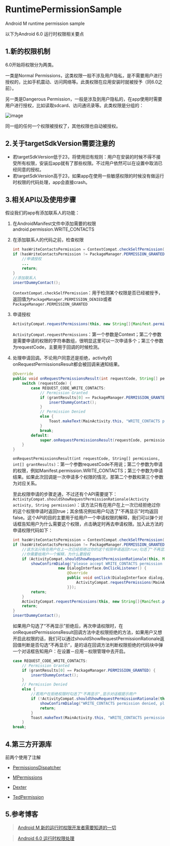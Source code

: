 # RuntimePermissionSample
Android M runtime permission sample

以下为Android 6.0 运行时权限相关要点

## 1.新的权限机制
6.0开始将权限分为两类。
	
一类是Normal Permissions，这类权限一般不涉及用户隐私，是不需要用户进行授权的，比如手机震动、访问网络等。此类权限在应用安装时就被授予（同6.0之前）。
	
另一类是Dangerous Permission，一般是涉及到用户隐私的，在app使用时需要用户进行授权，比如读取sdcard、访问通讯录等。此类权限是分组的：
	
<!-- more -->
	
![image](http://inthecheesefactory.com/uploads/source/blog/mpermission/permgroup.png)
	
同一组的任何一个权限被授权了，其他权限也自动被授权。

## 2.关于targetSdkVersion需要注意的
- 若targetSdkVersion低于23，将使用旧有规则：用户在安装的时候不得不接受所有权限，安装后app就有了那些权限。不过用户依然可以在设置中取消已经同意的授权。
- 若targetSdkVersion高于23，如果app在使用一些敏感权限的时候没有做运行时权限的代码处理，app会直接crash。
	
## 3.相关API以及使用步骤
	
假设我们的app有添加联系人的功能：
	
1. 在AndroidManifest文件中添加需要的权限android.permission.WRITE_CONTACTS
2. 在添加联系人的代码之前，检查权限

	```java
	int hasWriteContactsPermission = ContextCompat.checkSelfPermission(this, Manifest.permission.WRITE_CONTACTS);
	if (hasWriteContactsPermission != PackageManager.PERMISSION_GRANTED) {
		//申请授权
		...
		return;
	}
	//添加联系人
	insertDummyContact();
    ```
    
    `ContextCompat.checkSelfPermission`：用于检测某个权限是否已经被授予，返回值为`PackageManager.PERMISSION_DENIED`或者`PackageManager.PERMISSION_GRANTED`
    
3. 申请授权

	```java
    ActivityCompat.requestPermissions(this, new String[]{Manifest.permission.WRITE_CONTACTS}, REQUEST_CODE_WRITE_CONTACTS);
    ```
    
    `ActivityCompat.requestPermissions`：第一个参数是Context；第二个参数是需要申请的权限的字符串数组，很明显这里可以一次申请多个；第三个参数为requestCode，主要用于回调的时候检测。
    
4. 处理申请回调。不论用户同意还是拒绝，activity的onRequestPermissionsResult都会被回调来通知结果。
    
    ```java
    @Override
    public void onRequestPermissionsResult(int requestCode, String[] permissions, int[] grantResults) {
       	switch (requestCode) {
            case REQUEST_CODE_WRITE_CONTACTS:
                // Permission Granted
                if (grantResults[0] == PackageManager.PERMISSION_GRANTED) {
                    insertDummyContact();
                }
                // Permission Denied
                else {
                    Toast.makeText(MainActivity.this, "WRITE_CONTACTS permission denied", Toast.LENGTH_SHORT).show();
                }
                break;
            default:
                super.onRequestPermissionsResult(requestCode, permissions, grantResults);
        }
    }
    ```
    
    `onRequestPermissionsResult(int requestCode, String[] permissions, int[] grantResults)`：第一个参数requestCode不用说；第二个参数为申请的权限，例如Manifest.permission.WRITE_CONTACTS；第三个参数为申请结果。如果此次回调是一次申请多个权限的情况，那第二个参数和第三个参数为对应关系。
    	
	至此权限申请的步骤走通，不过还有个API需要提下：
	`ActivityCompat.shouldShowRequestPermissionRationale(Activity activity, String permission)`：该方法只有在用户在上一次已经拒绝过你的这个权限申请时返回true；其余情况例如用户勾选了"不再显示"时均返回false。这个API的目的主要用于给用户一个申请权限的解释，我们可以弹个对话框告知用户为什么需要这个权限，点击确定时再去申请权限。加入此方法的申请权限代码如下：
	
	```java
	int hasWriteContactsPermission = ContextCompat.checkSelfPermission(this, Manifest.permission.WRITE_CONTACTS);
	if (hasWriteContactsPermission != PackageManager.PERMISSION_GRANTED) {
		//该方法只有在用户在上一次已经拒绝过你的这个权限申请返回true;勾选了"不再显示"时返回false
		//你需要给用户一个解释，为什么要授权
		if (ActivityCompat.shouldShowRequestPermissionRationale(this, Manifest.permission.WRITE_CONTACTS)) {
			showConfirmDialog("please accept WRITE_CONTACTS permission request.",
                        new DialogInterface.OnClickListener() {
                            @Override
                            public void onClick(DialogInterface dialog, int which) {
                            	ActivityCompat.requestPermissions(MainActivity.this, new String[]{Manifest.permission.WRITE_CONTACTS}, REQUEST_CODE_WRITE_CONTACTS);
                            }});
        	return;
        }
        ActivityCompat.requestPermissions(this, new String[]{Manifest.permission.WRITE_CONTACTS}, REQUEST_CODE_WRITE_CONTACTS);
        return;
	}
	insertDummyContact();
	```
	
    如果用户勾选了“不再显示”拒绝后，再次申请权限时，在onRequestPermissionsResult回调方法中走权限拒绝的方法，如果用户又想开启此权限的话，我们可以通过shouldShowRequestPermissionRationale返回值判断是否勾选“不再显示”，是的话在回调方法判断权限拒绝的代码块中弹一个对话框告知用户：在设置－应用－权限管理中去开启。
    
    ```java
    case REQUEST_CODE_WRITE_CONTACTS:
    	// Permission Granted
    	if (grantResults[0] == PackageManager.PERMISSION_GRANTED) {
    		insertDummyContact();
    	}
    	// Permission Denied
    	else {
    		//若用户在拒绝权限时勾选了"不再显示",显示对话框提示用户
    		if (!ActivityCompat.shouldShowRequestPermissionRationale(this, Manifest.permission.WRITE_CONTACTS)) {
    			showConfirmDialog("WRITE_CONTACTS permission denied, please enable it in Settings-Apps.", null);
    			return;
    		}
    		Toast.makeText(MainActivity.this, "WRITE_CONTACTS permission denied", Toast.LENGTH_SHORT).show();
    	}
    break;
    ```
    
## 4.第三方开源库

前两个使用了注解

- [PermissionsDispatcher](https://github.com/hotchemi/PermissionsDispatcher)
	
- [MPermissions](https://github.com/hongyangAndroid/MPermissions)

- [Dexter](https://github.com/Karumi/Dexter)

- [TedPermission](https://github.com/ParkSangGwon/TedPermission)

## 5.参考博客

> [Android M 新的运行时权限开发者需要知道的一切](http://jijiaxin89.com/2015/08/30/Android-s-Runtime-Permission/)
	
> [Android 6.0 运行时权限处理](http://mp.weixin.qq.com/s?__biz=MzAxMTI4MTkwNQ==&mid=402456158&idx=1&sn=67d952c5fc3fb7876fc14783be6ab50a&scene=0#rd)